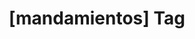 ---
article_id: 0
description: List of articles under [mandamientos] tag.
image: http://huntingbears.com.ve/static/img/site/mstile-310x310.png
layout: tag
slug: mandamientos
title: '[mandamientos] Tag'
---